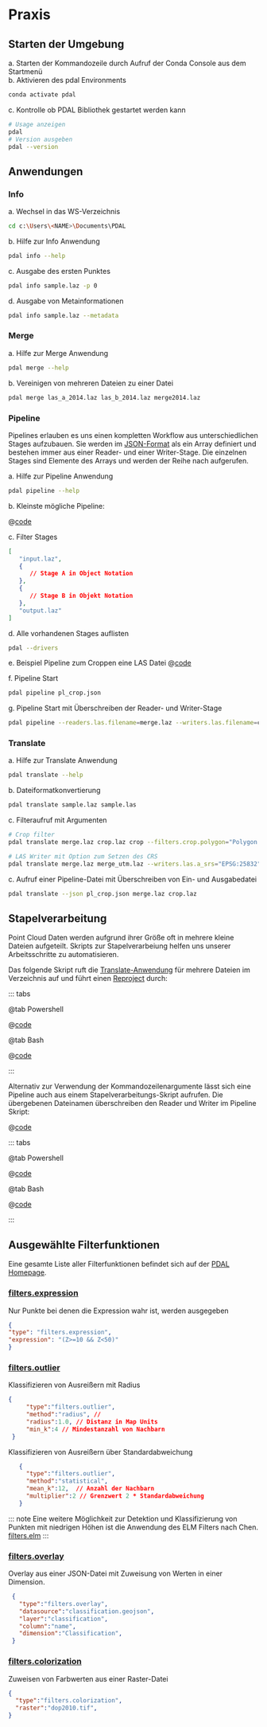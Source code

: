 # Praxis

## Starten der Umgebung

a. Starten der Kommandozeile durch Aufruf der Conda Console aus dem Startmenü  
b. Aktivieren des pdal Environments
   ```bash
   conda activate pdal
   ```
c. Kontrolle ob PDAL Bibliothek gestartet werden kann
   ```bash
   # Usage anzeigen
   pdal
   # Version ausgeben
   pdal --version
   ```


## Anwendungen

### Info

a. Wechsel in das WS-Verzeichnis
   ```bash
   cd c:\Users\<NAME>\Documents\PDAL
   ```
b. Hilfe zur Info Anwendung 
   ```bash
   pdal info --help
   ```
c. Ausgabe des ersten Punktes
   ```bash
   pdal info sample.laz -p 0
   ```
d. Ausgabe von Metainformationen
   ```bash
   pdal info sample.laz --metadata
   ```


### Merge 

a. Hilfe zur Merge Anwendung 
   ```bash
   pdal merge --help
   ```

b. Vereinigen von mehreren Dateien zu einer Datei
   ```bash
   pdal merge las_a_2014.laz las_b_2014.laz merge2014.laz
   ```
   
### Pipeline

Pipelines erlauben es uns einen kompletten Workflow aus unterschiedlichen Stages aufzubauen. Sie werden im [JSON-Format](http://www.json.org) als ein Array definiert und bestehen immer aus einer Reader- und einer Writer-Stage. Die einzelnen Stages sind Elemente des Arrays und werden der Reihe nach aufgerufen.

a. Hilfe zur Pipeline Anwendung 
   ```bash
   pdal pipeline --help
   ```

b. Kleinste mögliche Pipeline:

@[code](./pl_hello.json)
   
c. Filter Stages

   ```json 
   [
      "input.laz",
      {
         // Stage A in Object Notation
      },
      {
         // Stage B in Objekt Notation 
      },
      "output.laz"
   ]
   ```

d. Alle vorhandenen Stages auflisten
   
   ```bash
   pdal --drivers
   ```

e. Beispiel Pipeline zum Croppen eine LAS Datei
   @[code](./pl_crop.json)

   
f. Pipeline Start
   ```bash
   pdal pipeline pl_crop.json
   ```
g. Pipeline Start mit Überschreiben der Reader- und Writer-Stage
   ```bash
   pdal pipeline --readers.las.filename=merge.laz --writers.las.filename=crop.laz pl_crop.json
   ```

### Translate

a. Hilfe zur Translate Anwendung 
   ```bash
   pdal translate --help
   ```

b. Dateiformatkonvertierung
   ```bash
   pdal translate sample.laz sample.las
   ```
c. Filteraufruf mit Argumenten
   ```bash
   # Crop filter
   pdal translate merge.laz crop.laz crop --filters.crop.polygon="Polygon ((640007 5583845,640087 5583845,640087 5583934,640007 5583934, 640007 5583845))"
   
   # LAS Writer mit Option zum Setzen des CRS
   pdal translate merge.laz merge_utm.laz --writers.las.a_srs="EPSG:25832"
   ```
c. Aufruf einer Pipeline-Datei mit Überschreiben von Ein- und Ausgabedatei
   ```bash
   pdal translate --json pl_crop.json merge.laz crop.laz
   ```

## Stapelverarbeitung

Point Cloud Daten werden aufgrund ihrer Größe oft in mehrere kleine Dateien aufgeteilt. Skripts zur Stapelverarbeiung helfen uns unserer Arbeitsschritte zu automatisieren.

Das folgende Skript ruft die [Translate-Anwendung](#translate) für mehrere Dateien im Verzeichnis auf und führt einen [Reproject](https://pdal.io/en/latest/stages/filters.reprojection.html) durch:

::: tabs

@tab Powershell     

@[code](./reproject.ps1)

@tab Bash

@[code](./reproject.bash)

:::

Alternativ zur Verwendung der Kommandozeilenargumente lässt sich eine Pipeline auch aus einem Stapelverarbeitungs-Skript aufrufen. Die übergebenen Dateinamen überschreiben den Reader und Writer im Pipeline Skript:

@[code](./pl_reproject_crop.json)

::: tabs

@tab Powershell     

@[code](./pl_reproject.ps1)

@tab Bash

@[code](./pl_reproject.bash)

:::


## Ausgewählte Filterfunktionen

Eine gesamte Liste aller Filterfunktionen befindet sich auf der [PDAL Homepage](https://pdal.io/en/latest/stages/filters.html).

### [filters.expression](https://pdal.io/en/latest/stages/filters.expression.html)
   Nur Punkte bei denen die Expression wahr ist, werden ausgegeben
   ```json
   {
   "type": "filters.expression",
   "expression": "(Z>=10 && Z<50)"
   }
   ```   

### [filters.outlier](https://pdal.io/en/latest/stages/filters.outlier.html)
   Klassifizieren von Ausreißern mit Radius
   ```json
   {
        "type":"filters.outlier",
        "method":"radius", // 
        "radius":1.0, // Distanz in Map Units
        "min_k":4 // Mindestanzahl von Nachbarn 
    }
   ```

   Klassifizieren von Ausreißern über Standardabweichung 
   ```json      
      {
        "type":"filters.outlier",
        "method":"statistical",
        "mean_k":12,  // Anzahl der Nachbarn 
        "multiplier":2 // Grenzwert 2 * Standardabweichung
      }  
   ```
::: note
   Eine weitere Möglichkeit zur Detektion und Klassifizierung von Punkten mit niedrigen Höhen ist die Anwendung des ELM Filters nach Chen.   
   [filters.elm](https://pdal.io/en/latest/stages/filters.elm.html)
:::

### [filters.overlay](https://pdal.io/en/latest/stages/filters.overlay.html)
   
   Overlay aus einer JSON-Datei mit Zuweisung von Werten in einer Dimension.
   ```json
    {
      "type":"filters.overlay",
      "datasource":"classification.geojson",
      "layer":"classification",
      "column":"name",
      "dimension":"Classification",
    }
   ```


### [filters.colorization](https://pdal.io/en/latest/stages/filters.colorization.html)
   Zuweisen von Farbwerten aus einer Raster-Datei
   ```json
   {
     "type":"filters.colorization",
     "raster":"dop2010.tif",      
   }
   ```